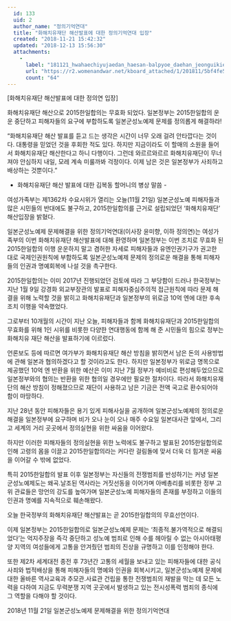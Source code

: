 ```yaml
---
  id: 133
  uid: 2
  author_name: "정의기억연대"
  title: "화해치유재단 해산발표에 대한 정의기억연대 입장"
  created: "2018-11-21 15:42:32"
  updated: "2018-12-13 15:56:30"
  attachments: 
    - 
      label: "181121_hwahaechiyujaedan_haesan-balpyoe_daehan_jeonguikieokyeondae_ipjang.hwp"
      url: "https://r2.womenandwar.net/kboard_attached/1/201811/5bf4fe582463e7238251.hwp"
      count: "64"
---
```

\[화해치유재단 해산발표에 대한 정의연 입장\]

화해치유재단 해산으로 2015한일합의는 무효화 되었다. 
일본정부는 2015한일합의 운운 중단하고 피해자들의 요구에 부합하도록 
일본군성노예제 문제를 정의롭게 해결하라! 

“화해치유재단 해산 발표를 듣고 드는 생각은 시간이 너무 오래 걸려 안타깝다는 것이다. 대통령을 믿었던 것을 후회한 적도 있다. 하지만 지금이라도 이 할매의 소원을 들어서 화해치유재단 해산한다고 하니 다행이다. 그런데 와르르와르르 화해치유재단이 무너져야 안심하지 내일, 모레 계속 미룰까봐 걱정이다. 이제 남은 것은 일본정부가 사죄하고 배상하는 것뿐이다.” 
- 화해치유재단 해산 발표에 대한 김복동 할머니의 병상 말씀 - 

여성가족부는 제1362차 수요시위가 열리는 오늘(11월 21일) 일본군성노예 피해자들과 많은 시민들의 반대에도 불구하고, 2015한일합의를 근거로 설립되었던 ‘화해치유재단’ 해산입장을 밝혔다. 

일본군성노예제 문제해결을 위한 정의기억연대(이사장 윤미향, 이하 정의연)는 여성가족부의 이번 화해치유재단 해산발표에 대해 환영하며 일본정부는 이번 조치로 무효화 된 2015한일합의 이행 운운하지 말고 겸허한 자세로 피해자들과 유엔인권기구가 권고한 대로 국제인권원칙에 부합하도록 일본군성노예제 문제의 정의로운 해결을 통해 피해자들의 인권과 명예회복에 나설 것을 촉구한다. 

2015한일합의는 이미 2017년 진행되었던 검토에 따라 그 부당함이 드러나 한국정부는 지난 1월 9일 강경화 외교부장관의 발표로 피해자중심주의적 접근원칙에 따라 문제 해결을 위해 노력할 것을 밝히고 화해치유재단과 일본정부의 위로금 10억 엔에 대한 후속조치 이행을 약속했었다.

그로부터 10개월의 시간이 지난 오늘, 피해자들과 함께 화해치유재단과 2015한일합의 무효화를 위해 1인 시위를 비롯한 다양한 연대행동에 함께 해 준 시민들의 힘으로 정부는 화해치유 재단 해산을 발표하기에 이르렀다. 

언론보도 등에 따르면 여가부가 화해치유재단 해산 방침을 밝히면서 남은 돈의 사용방법에 관해 일본과 협의하겠다고 할 것이라고도 한다. 하지만 일본정부가 위로금 명목으로 제공했던 10억 엔 반환을 위한 예산은 이미 지난 7월 정부가 예비비로 편성해두었으므로 일본정부와의 협의는 반환을 위한 협의일 경우에만 필요한 절차이다. 따라서 화해치유재단의 해산 방침이 정해졌으므로 재단이 사용하고 남은 기금은 전액 국고로 환수되어야 함이 마땅하다. 

지난 28년 동안 피해자들은 용기 있게 피해사실을 공개하며 일본군성노예제의 정의로운 해결을 일본정부에 요구하며 비가 오나 눈이 오나 매주 수요일 일본대사관 앞에서, 그리고 세계의 거리 곳곳에서 정의실현을 위한 싸움을 이어왔다. 

하지만 이러한 피해자들의 정의실현을 위한 노력에도 불구하고 발표된 2015한일합의로 인해 고령의 몸을 이끌고 2015한일합의라는 커다란 걸림돌에 맞서 더욱 더 힘겨운 싸움을 이어갈 수 밖에 없었다. 

특히 2015한일합의 발표 이후 일본정부는 자신들의 전쟁범죄를 반성하기는 커녕 일본군성노예제도는 왜곡.날조된 역사라는 거짓선동을 이어가며 아베총리를 비롯한 정부 고위 관료들은 망언의 강도를 높여가며 일본군성노예 피해자들의 존재를 부정하고 이들의 인권과 명예를 지속적으로 훼손해왔다.

오늘 한국정부의 화해치유재단 해산발표는 곧 2015한일합의의 무효선언이다. 

이제 일본정부는 2015한일합의로 일본군성노예제 문제는 ‘최종적.불가역적으로 해결되었다’는 억지주장을 즉각 중단하고 성노예 범죄로 인해 수를 헤아릴 수 없는 아시아태평양 지역의 여성들에게 고통을 안겨줬던 범죄의 진상을 규명하고 이를 인정해야 한다. 

또한 제2차 세계대전 종전 후 73년간 고통의 세월을 보내고 있는 피해자들에 대한 공식사죄와 법적배상을 통해 피해자들의 명예와 인권을 회복시키고, 일본군성노예제 문제에 대한 올바른 역사교육과 추모관.사료관 건립을 통한 전쟁범죄의 재발을 막는 데 모든 노력을 다하여 지금도 무력분쟁 지역 곳곳에서 발생하고 있는 전시성폭력 범죄의 종식에 그 역할을 다해야 할 것이다. 

2018년 11월 21일 
일본군성노예제 문제해결을 위한 정의기억연대